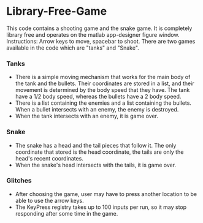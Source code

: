 # Library-Free-Game
This code contains a shooting game and the snake game. It is completely library free and operates on the matlab app-designer figure window.
Instructions: Arrow keys to move, spacebar to shoot.
There are two games available in the code which are "tanks" and "Snake".
### Tanks
- There is a simple moving mechanism that works for the main body of the tank and the bullets. Their coordinates are stored in a list, and their movement is determined by the body speed that they have. The tank have a 1/2 body speed, whereas the bullets have a 2 body speed.
- There is a list containing the enemies and a list containing the bullets. When a bullet intersects with an enemy, the enemy is destroyed.
- When the tank intersects with an enemy, it is game over.

### Snake
- The snake has a head and the tail pieces that follow it. The only coordinate that stored is the head coordinate, the tails are only the head's recent coordinates.
- When the snake's head intersects with the tails, it is game over.

### Glitches
- After choosing the game, user may have to press another location to be able to use the arrow keys.
- The KeyPress registry takes up to 100 inputs per run, so it may stop responding after some time in the game.

